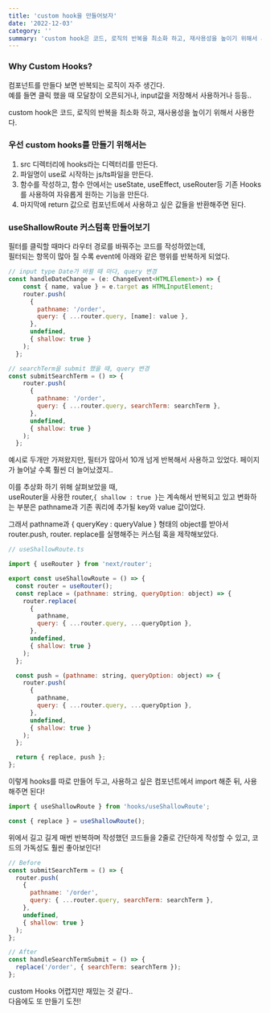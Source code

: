 ```yaml
---
title: 'custom hook을 만들어보자'
date: '2022-12-03'
category: ''
summary: 'custom hook은 코드, 로직의 반복을 최소화 하고, 재사용성을 높이기 위해서 사용한다. 나도 만들어보자!'
---
```


### Why Custom Hooks?

컴포넌트를 만들다 보면 반복되는 로직이 자주 생긴다.  
예를 들면 클릭 했을 때 모달창이 오픈되거나, input값을 저장해서 사용하거나 등등..

custom hook은 코드, 로직의 반복을 최소화 하고, 재사용성을 높이기 위해서 사용한다.

### 우선 custom hooks를 만들기 위해서는

1.  src 디렉터리에 hooks라는 디렉터리를 만든다.
2.  파일명이 use로 시작하는 js/ts파일을 만든다.
3.  함수를 작성하고, 함수 안에서는 useState, useEffect, useRouter등 기존 Hooks를 사용하여 자유롭게 원하는 기능을 만든다.
4.  마지막에 return 값으로 컴포넌트에서 사용하고 싶은 값들을 반환해주면 된다.

### useShallowRoute 커스텀훅 만들어보기

필터를 클릭할 때마다 라우터 경로를 바꿔주는 코드를 작성하였는데,  
필터되는 항목이 많아 질 수록 event에 아래와 같은 행위를 반복하게 되었다.

```js
// input type Date가 바뀔 때 마다, query 변경
const handleDateChange = (e: ChangeEvent<HTMLElement>) => {
    const { name, value } = e.target as HTMLInputElement;
    router.push(
      {
        pathname: '/order',
        query: { ...router.query, [name]: value },
      },
      undefined,
      { shallow: true }
    );
  };

// searchTerm을 submit 했을 때, query 변경
const submitSearchTerm = () => {
    router.push(
      {
        pathname: '/order',
        query: { ...router.query, searchTerm: searchTerm },
      },
      undefined,
      { shallow: true }
    );
  };

```

예시로 두개만 가져왔지만, 필터가 많아서 10개 넘게 반복해서 사용하고 있었다. 페이지가 늘어날 수록 훨씬 더 늘어났겠지..

이를 추상화 하기 위해 살펴보았을 때,  
useRouter을 사용한 router,`{ shallow : true }`는 계속해서 반복되고 있고 변화하는 부분은 pathname과 기존 쿼리에 추가될 key와 value 값이었다.

그래서 pathname과 { queryKey : queryValue } 형태의 object를 받아서 router.push, router. replace를 실행해주는 커스텀 훅을 제작해보았다.

```js
// useShallowRoute.ts

import { useRouter } from 'next/router';

export const useShallowRoute = () => {
  const router = useRouter();
  const replace = (pathname: string, queryOption: object) => {
    router.replace(
      {
        pathname,
        query: { ...router.query, ...queryOption },
      },
      undefined,
      { shallow: true }
    );
  };

  const push = (pathname: string, queryOption: object) => {
    router.push(
      {
        pathname,
        query: { ...router.query, ...queryOption },
      },
      undefined,
      { shallow: true }
    );
  };

  return { replace, push };
};
```

이렇게 hooks를 따로 만들어 두고, 사용하고 싶은 컴포넌트에서 import 해준 뒤, 사용해주면 된다!

```js
import { useShallowRoute } from 'hooks/useShallowRoute';

const { replace } = useShallowRoute();
```

위에서 길고 길게 매번 반복하며 작성했던 코드들을 2줄로 간단하게 작성할 수 있고, 코드의 가독성도 훨씬 좋아보인다!

```js
// Before
const submitSearchTerm = () => {
  router.push(
    {
      pathname: '/order',
      query: { ...router.query, searchTerm: searchTerm },
    },
    undefined,
    { shallow: true }
  );
};

// After
const handleSearchTermSubmit = () => {
  replace('/order', { searchTerm: searchTerm });
};
```

custom Hooks 어렵지만 재밌는 것 같다..  
다음에도 또 만들기 도전!
